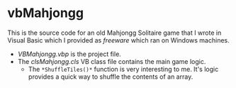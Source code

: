 # vbMahjongg
This is the source code for an old Mahjongg Solitaire game that I wrote in Visual Basic which I provided as *freeware* which ran on Windows machines.

- *VBMahjongg.vbp* is the project file.
- The *clsMahjongg.cls* VB class file contains the main game logic.
  - The `*ShuffleTiles()*` function is very interesting to me. It's logic provides a quick way to shuffle the contents of an array.
